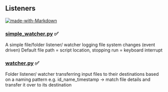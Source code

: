#  

## Listeners

[![made-with-Markdown](https://img.shields.io/badge/Made%20with-Python_3.7-1f425f.svg)](http://commonmark.org)

### [simple_watcher.py](simple_watcher.py) :white_check_mark:

A simple file/folder listener/ watcher logging file system changes (event driven)
Default file path = script location, stopping run = keyboard interrupt

### [watcher.py](watcher.py) :white_check_mark:

Folder listener/ watcher transferring input files to their destinations based on a naming pattern
e.g. id_name_timestamp -> match file details and transfer it over to its destination
